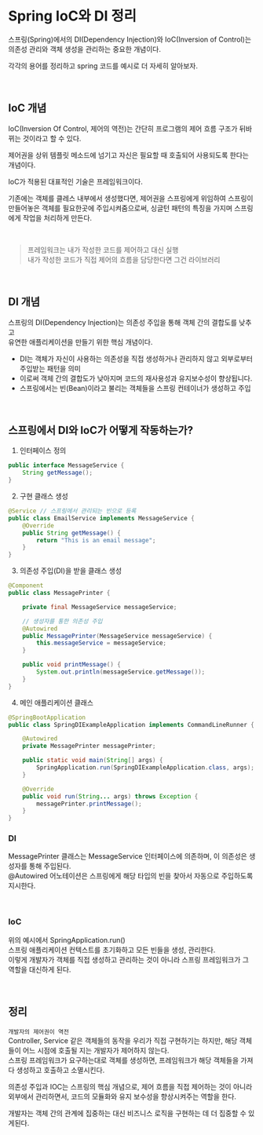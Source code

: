 # Spring IoC와 DI 정리

스프링(Spring)에서의 DI(Dependency Injection)와 IoC(Inversion of Control)는 <br>의존성 관리와 객체 생성을 관리하는 중요한 개념이다.

각각의 용어를 정리하고 spring 코드를 예시로 더 자세히 알아보자.

<br>

## IoC 개념

IoC(Inversion Of Control, 제어의 역전)는 간단히 프로그램의 제어 흐름 구조가 뒤바뀌는 것이라고 할 수 있다.

제어권을 상위 템플릿 메소드에 넘기고 자신은 필요할 때 호출되어 사용되도록 한다는 개념이다.

IoC가 적용된 대표적인 기술은 프레임워크이다.

기존에는 객체를 클레스 내부에서 생성했다면,
제어권을 스프링에게 위임하여 스프링이 만들어놓은 객체를 필요한곳에 주입시켜줌으로써, 싱글턴 패턴의 특징을 가지며
스프링에게 작업을 처리하게 만든다.

<br>

> 프레임워크는 내가 작성한 코드를 제어하고 대신 실행 <br>
내가 작성한 코드가 직접 제어의 흐름을 담당한다면 그건 라이브러리

<br>

## DI 개념

스프링의 DI(Dependency Injection)는 의존성 주입을 통해 객체 간의 결합도를 낮추고<br> 유연한 애플리케이션을 만들기 위한 핵심 개념이다.


- DI는 객체가 자신이 사용하는 의존성을 직접 생성하거나 관리하지 않고 외부로부터 주입받는 패턴을 의미
- 이로써 객체 간의 결합도가 낮아지며 코드의 재사용성과 유지보수성이 향상됩니다.
- 스프링에서는 빈(Bean)이라고 불리는 객체들을 스프링 컨테이너가 생성하고 주입

<br>

## 스프링에서 DI와 IoC가 어떻게 작동하는가?

1. 인터페이스 정의
```java
public interface MessageService {
    String getMessage();
}
```

2. 구현 클래스 생성
```java
@Service // 스프링에서 관리되는 빈으로 등록
public class EmailService implements MessageService {
    @Override
    public String getMessage() {
        return "This is an email message";
    }
}
```

3. 의존성 주입(DI)을 받을 클래스 생성
```java
@Component
public class MessagePrinter {

    private final MessageService messageService;

    // 생성자를 통한 의존성 주입
    @Autowired
    public MessagePrinter(MessageService messageService) {
        this.messageService = messageService;
    }

    public void printMessage() {
        System.out.println(messageService.getMessage());
    }
}
```

4. 메인 애플리케이션 클래스
```java
@SpringBootApplication
public class SpringDIExampleApplication implements CommandLineRunner {

    @Autowired
    private MessagePrinter messagePrinter;

    public static void main(String[] args) {
        SpringApplication.run(SpringDIExampleApplication.class, args);
    }

    @Override
    public void run(String... args) throws Exception {
        messagePrinter.printMessage();
    }
}
```
### DI
MessagePrinter 클래스는 MessageService 인터페이스에 의존하며, 이 의존성은 생성자를 통해 주입된다. <br> @Autowired 어노테이션은 스프링에게 해당 타입의 빈을 찾아서 자동으로 주입하도록 지시한다.

<br>

### IoC
위의 예시에서 SpringApplication.run() <br> 
스프링 애플리케이션 컨텍스트를 초기화하고 모든 빈들을 생성, 관리한다. <br>이렇게 개발자가 객체를 직접 생성하고 관리하는 것이 아니라 스프링 프레임워크가 그 역할을 대신하게 된다.


<br>

## 정리
`개발자의 제어권이 역전` <br>
Controller, Service 같은 객체들의 동작을 우리가 직접 구현하기는 하지만, 해당 객체들이 어느 시점에 호출될 지는 개발자가 제어하지 않는다.<br>
스프링 프레임워크가 요구하는대로 객체를 생성하면, 프레임워크가 해당 객체들을 가져다 생성하고 호출하고 소멸시킨다.


의존성 주입과 IOC는 스프링의 핵심 개념으로, 제어 흐름을 직접 제어하는 것이 아니라 외부에서 관리하면서, 코드의 모듈화와 유지 보수성을 향상시켜주는 역할을 한다.

 개발자는 객체 간의 관계에 집중하는 대신 비즈니스 로직을 구현하는 데 더 집중할 수 있게된다.